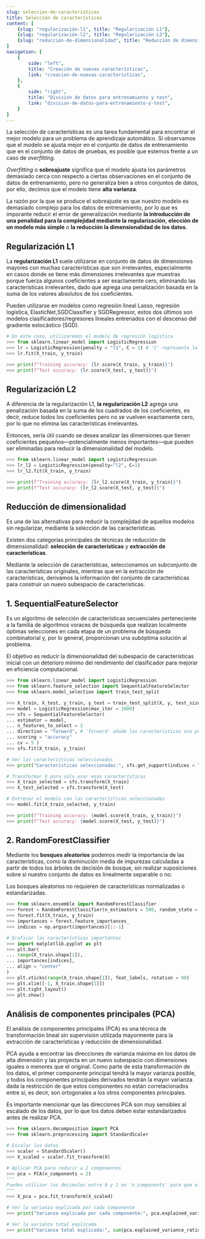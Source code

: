 ```yaml
---
slug: seleccion-de-caracteristicas
title: Selección de características
content: [
	{slug: "regularización-l1", title: "Regularización L1"},
	{slug: "regularización-l2", title: "Regularización L2"},
	{slug: "reducción-de-dimensionalidad", title: "Reducción de dimensionalidad"},
]
navigation: [
	{
		side: "left",
		title: "Creación de nuevas características",
		link: "creacion-de-nuevas-caracteristicas",
	},
	{
		side: "right",
		title: "División de datos para entrenamiento y test",
		link: "division-de-datos-para-entrenamiento-y-test",
	}
]
---
```


La selección de características es una tarea fundamental para encontrar el mejor modelo para un problema de aprendizaje automático. Si observamos que el modelo se ajusta mejor en el conjunto de datos de entrenamiento que en el conjunto de datos de pruebas, es posible que estemos frente a un caso de _overfitting_.

_Overfitting_ o **sobreajuste** significa que el modelo ajusta los parámetros demasiado cerca con respecto a ciertas observaciones en el conjunto de datos de entrenamiento, pero no generaliza bien a otros conjuntos de datos, por ello, decimos que el modelo tiene **alta varianza**.

La razón por la que se produce el sobreajuste es que nuestro modelo es demasiado complejo para los datos de entrenamiento, por lo que es imporante reducir el error de generalización mediante **la introducción de una penalidad para la complejidad mediante la regularización**, **elección de un modelo más simple** o **la reducción la dimensionalidad de los datos**.

## Regularización L1

La **regularización L1** suele utilizarse en conjunto de datos de dimensiones mayores con muchas características que son irrelevantes, especialmente en casos donde se tiene más dimensiones irrelevantes que muestras porque fuerza algunos coeficientes a ser exactamente cero, eliminando las características irrelevantes, dado que agrega una penalización basada en la suma de los valores absolutos de los coeficientes.

Pueden utilizarse en modelos como regresión lineal Lasso, regresión logística, ElasticNet,SGDClassifier y SGDRegressor, estos dos últimos son modelos clasificadores/regresores lineales entrenados con el descenso del gradiente estocástico (SGD). 

```python
# En este caso, utilizaremos el modelo de regresión logística
>>> from sklearn.linear_model import LogisticRegression
>>> lr = LogisticRegression(penalty = "l1", C = 1) # 'C' representa la inversa del parámetro de regularización
>>> lr.fit(X_train, y_train)

>>> print(f"Training accuracy: {lr.score(X_train, y_train)}")
>>> print(f"Test accuracy: {lr.score(X_test, y_test)}")
```

## Regularización L2

A diferencia de la regularización L1, **la regularización L2** agrega una penalización basada en la suma de los cuadrados de los coeficientes, es decir, reduce todos los coeficientes pero no se vuelven exactamente cero, por lo que no elimina las características irrelevantes.

Entonces, sería útil cuando se desea analizar las dimensiones que tienen coeficientes pequeños—potencialmente menos importantes—que pueden ser eliminadas para reducir la dimensionalidad del modelo.

```python
>>> from sklearn.linear_model import LogisticRegression
>>> lr_l2 = LogisticRegression(penalty="l2", C=1)
>>> lr_l2.fit(X_train, y_train)

>>> print(f"Training accuracy: {lr_l2.score(X_train, y_train)}")
>>> print(f"Test accuracy: {lr_l2.score(X_test, y_test)}")
```

## Reducción de dimensionalidad

Es una de las alternativas para reducir la complejidad de aquellos modelos sin regularizar, mediante la selección de las características.

Existen dos categorías principales de técnicas de reducción de dimensionalidad: **selección de características** y **extracción de características**.

Mediante la selección de características, seleccionamos un subconjunto de las características originales, mientras que en la extracción de características, derivamos la información del conjunto de características para construir un nuevo subespacio de características.

## 1. SequentialFeatureSelector

Es un algoritmo de selección de características secuenciales perteneciente a la familia de algoritmos voraces de búsqueda que realizan localmente óptimas selecciones en cada etapa de un problema de búsqueda combinatorial y, por lo general, proporcionan una subóptima solución al problema.

El objetivo es reducir la dimensionalidad del subespacio de características inicial con un deterioro mínimo del rendimiento del clasificador para mejorar en eficiencia computacional.

```python
>>> from sklearn.linear_model import LogisticRegression
>>> from sklearn.feature_selection import SequentialFeatureSelector
>>> from sklearn.model_selection import train_test_split

>>> X_train, X_test, y_train, y_test = train_test_split(X, y, test_size = 0.3)
>>> model = LogisticRegression(max_iter = 1000)
>>> sfs = SequentialFeatureSelector(
...	estimator = model,
... n_features_to_select = 2
...	direction = "forward", # 'forward' añade las características una por una, 'backward' elimina las características una por una
...	scoring = "accuracy"
... cv = 5 )
>>> sfs.fit(X_train, y_train)

# Ver las características seleccionadas
>>> print("Caracteristicas seleccionadas:", sfs.get_support(indices = True))

# Transformar X para solo usar esas características
>>> X_train_selected = sfs.transform(X_train)
>>> X_test_selected = sfs.transform(X_test)

# Entrenar el modelo con las características seleccionadas
>>> model.fit(X_train_selected, y_train)

>>> print(f"Training accuracy: {model.score(X_train, y_train)}")
>>> print(f"Test accuracy: {model.score(X_test, y_test)}")
```

## 2. RandomForestClassifier

Mediante los **bosques aleatorios** podemos medir la importancia de las características, como la disminución media de impurezas calculadas a partir de todos los árboles de decisión de bosque, sin realizar suposiciones sobre si nuestro conjunto de datos es linealmente separable o no.

Los bosques aleatorios no requieren de características normalizadas o estandarizadas.

```python
>>> from sklearn.ensemble import RandomForestClassifier
>>> forest = RandomForestClassifier(n_estimators = 500, random_state = 1)
>>> forest.fit(X_train, y_train)
>>> importances = forest.feature_importances_
>>> indices = np.argsort(importances)[::-1]

# Graficar las características importantes
>>> import matplotlib.pyplot as plt
>>> plt.bar(
... range(X_train.shape[1]),
... importances[indices],
... align = "center"	
)
>>> plt.xticks(range(X_train.shape[1]), feat_labels, rotation = 90)
>>> plt.xlim([-1, X_train.shape[1]])
>>> plt.tight_layout()
>>> plt.show()
```

## Análisis de componentes principales (PCA)

El análisis de componentes principales (PCA) es una técnica de transformación lineal sin supervisión utilizada mayormente para la extracción de características y reducción de dimensionalidad.

PCA ayuda a encontrar las direcciones de varianza máxima en los datos de alta dimensión y las proyecta en un nuevo subespacio con dimensiones iguales o menores que el original. Como parte de esta transformación de los datos, el primer componente principal tendrá la mayor varianza posible, y todos los componentes principales derivados tendrán la mayor varianza dada la restricción de que estos componentes no están correlacionados entre sí, es decir, son ortogonales a los otros componentes principales.

Es importante mencionar que las direcciones PCA son muy sensibles al escalado de los datos, por lo que los datos deben estar estandarizados antes de realizar PCA.


```python
>>> from sklearn.decomposition import PCA
>>> from sklearn.preprocessing import StandardScaler

# Escalar los datos
>>> scaler = StandardScaler()
>>> X_scaled = scaler.fit_transform(X)

# Aplicar PCA para reducir a 2 componentes
>>> pca = PCA(n_components = 2) 
"""
Puedes utilizar los decimales entre 0 y 1 en 'n_components' para que el algoritmo seleccione el número de componentes necesarios para conservar el % de varianza
"""
>>> X_pca = pca.fit_transform(X_scaled)

# Ver la varianza explicada por cada componente
>>> print("Varianza explicada por cada componente:", pca.explained_variance_ratio_)

# Ver la varianza total explicada
>>> print("Varianza total explicada:", sum(pca.explained_variance_ratio_))
```